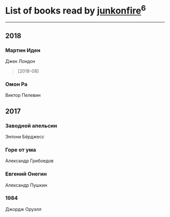 # List of books read by [junkonfire](http://vk.com/id260337584)<sup>6</sup>
---

## 2018

### Мартин Иден
Джек Лондон
> [2018-08] 


### Омон Ра
Виктор Пелевин



## 2017

### Заводной апельсин
Энтони Бёрджесс


### Горе от ума
Александр Грибоедов


### Евгений Онегин
Александр Пушкин


### 1984
Джордж Оруэлл



